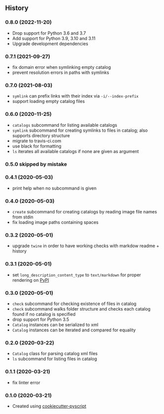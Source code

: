 ## History

### 0.8.0 (2022-11-20)
* Drop support for Python 3.6 and 3.7
* Add support for Python 3.9, 3.10 and 3.11
* Upgrade development dependencies

### 0.7.1 (2021-09-27)
* fix domain error when symlinking empty catalog
* prevent resolution errors in paths with symlinks

### 0.7.0 (2021-08-03)
* `symlink` can prefix links with their index via `-i/--index-prefix`
* support loading empty catalog files

### 0.6.0 (2020-11-25)
* `catalogs` subcommand for listing available catalogs
* `symlink` subcommand for creating symlinks to files in catalog; also supports directory structure
* migrate to travis-ci.com
* use black for formatting
* `ls` iterates all available catalogs if none are given as argument

### 0.5.0 skipped by mistake

### 0.4.1 (2020-05-03)
* print help when no subcommand is given

### 0.4.0 (2020-05-03)
* `create` subcommand for creating catalogs by reading image file names from stdin
* fix loading image paths containing spaces

### 0.3.2 (2020-05-01)
* upgrade `twine` in order to have working checks with markdow readme + history

### 0.3.1 (2020-05-01)
* set `long_description_content_type` to `text/markdown` for proper rendering on [PyPI](https://pypi.python.org/pypi/knipse)

### 0.3.0 (2020-05-01)
* `check` subcommand for checking existence of files in catalog
* `check` subcommand walks folder structure and checks each catalog found if no catalog is specified
* drop support for Python 3.5
* `Catalog` instances can be serialized to xml
* `Catalog` instances can be iterated and compared for equality

### 0.2.0 (2020-03-22)
* `Catalog` class for parsing catalog xml files
* `ls` subcommand for listing files in catalog

### 0.1.1 (2020-03-21)
* fix linter error

### 0.1.0 (2020-03-21)
* Created using [cookiecutter-pyscript](https://github.com/luphord/cookiecutter-pyscript)
